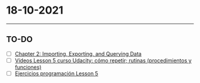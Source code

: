 # 18-10-2021
---
## TO-DO
- [ ] [Chapter 2: Importing, Exporting, and Querying Data](https://university.mongodb.com/mercury/M001/2021_October_5/chapter/Chapter_2_Importing_Exporting_and_Querying_Data/lesson/5f35a42904e9ff81d1f0716d/problem)
- [ ] [Vídeos Lesson 5 curso Udacity: cómo repetir; rutinas (procedimientos y funciones)](https://drive.google.com/drive/folders/1H7Dfm35JX_wvNahR216diWG5uN9GjTfQ)
- [ ] [Ejercicios programación Lesson 5](https://drive.google.com/drive/folders/1pagP5K_zI-6GmSq9k40x42nB56PH7S4M)